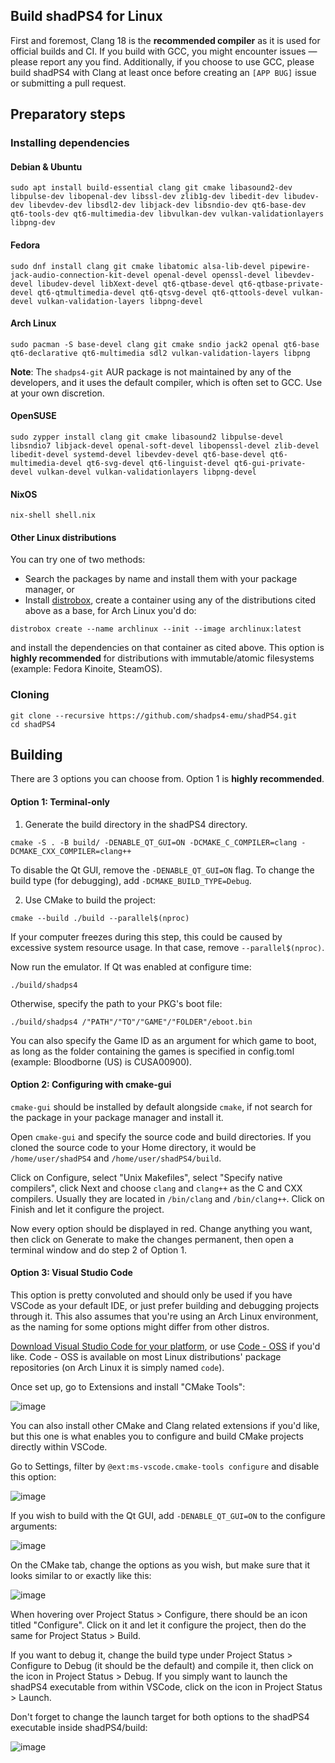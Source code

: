<!--
SPDX-FileCopyrightText: 2024 shadPS4 Emulator Project
SPDX-License-Identifier: GPL-2.0-or-later
-->

## Build shadPS4 for Linux

First and foremost, Clang 18 is the **recommended compiler** as it is used for official builds and CI. If you build with GCC, you might encounter issues — please report any you find. Additionally, if you choose to use GCC, please build shadPS4 with Clang at least once before creating an `[APP BUG]` issue or submitting a pull request.

## Preparatory steps

### Installing dependencies

#### Debian & Ubuntu

```
sudo apt install build-essential clang git cmake libasound2-dev libpulse-dev libopenal-dev libssl-dev zlib1g-dev libedit-dev libudev-dev libevdev-dev libsdl2-dev libjack-dev libsndio-dev qt6-base-dev qt6-tools-dev qt6-multimedia-dev libvulkan-dev vulkan-validationlayers libpng-dev
```

#### Fedora

```
sudo dnf install clang git cmake libatomic alsa-lib-devel pipewire-jack-audio-connection-kit-devel openal-devel openssl-devel libevdev-devel libudev-devel libXext-devel qt6-qtbase-devel qt6-qtbase-private-devel qt6-qtmultimedia-devel qt6-qtsvg-devel qt6-qttools-devel vulkan-devel vulkan-validation-layers libpng-devel
```

#### Arch Linux

```
sudo pacman -S base-devel clang git cmake sndio jack2 openal qt6-base qt6-declarative qt6-multimedia sdl2 vulkan-validation-layers libpng
```

**Note**: The `shadps4-git` AUR package is not maintained by any of the developers, and it uses the default compiler, which is often set to GCC. Use at your own discretion.

#### OpenSUSE

```
sudo zypper install clang git cmake libasound2 libpulse-devel libsndio7 libjack-devel openal-soft-devel libopenssl-devel zlib-devel libedit-devel systemd-devel libevdev-devel qt6-base-devel qt6-multimedia-devel qt6-svg-devel qt6-linguist-devel qt6-gui-private-devel vulkan-devel vulkan-validationlayers libpng-devel
```

#### NixOS

```
nix-shell shell.nix
```

#### Other Linux distributions

You can try one of two methods:

- Search the packages by name and install them with your package manager, or
- Install [distrobox](https://distrobox.it/), create a container using any of the distributions cited above as a base, for Arch Linux you'd do:

```
distrobox create --name archlinux --init --image archlinux:latest
```

and install the dependencies on that container as cited above.
This option is **highly recommended** for distributions with immutable/atomic filesystems (example: Fedora Kinoite, SteamOS).

### Cloning

```
git clone --recursive https://github.com/shadps4-emu/shadPS4.git
cd shadPS4
```

## Building

There are 3 options you can choose from. Option 1 is **highly recommended**.

#### Option 1: Terminal-only

1. Generate the build directory in the shadPS4 directory.

```
cmake -S . -B build/ -DENABLE_QT_GUI=ON -DCMAKE_C_COMPILER=clang -DCMAKE_CXX_COMPILER=clang++
```

To disable the Qt GUI, remove the `-DENABLE_QT_GUI=ON` flag. To change the build type (for debugging), add `-DCMAKE_BUILD_TYPE=Debug`.

2. Use CMake to build the project:

```
cmake --build ./build --parallel$(nproc)
```

If your computer freezes during this step, this could be caused by excessive system resource usage. In that case, remove `--parallel$(nproc)`.

Now run the emulator. If Qt was enabled at configure time:

```
./build/shadps4
```

Otherwise, specify the path to your PKG's boot file:

```
./build/shadps4 /"PATH"/"TO"/"GAME"/"FOLDER"/eboot.bin
```

You can also specify the Game ID as an argument for which game to boot, as long as the folder containing the games is specified in config.toml (example: Bloodborne (US) is CUSA00900).
#### Option 2: Configuring with cmake-gui

`cmake-gui` should be installed by default alongside `cmake`, if not search for the package in your package manager and install it.

Open `cmake-gui` and specify the source code and build directories. If you cloned the source code to your Home directory, it would be `/home/user/shadPS4` and `/home/user/shadPS4/build`.

Click on Configure, select "Unix Makefiles", select "Specify native compilers", click Next and choose `clang` and `clang++` as the C and CXX compilers. Usually they are located in `/bin/clang` and `/bin/clang++`. Click on Finish and let it configure the project.

Now every option should be displayed in red. Change anything you want, then click on Generate to make the changes permanent, then open a terminal window and do step 2 of Option 1.

#### Option 3: Visual Studio Code

This option is pretty convoluted and should only be used if you have VSCode as your default IDE, or just prefer building and debugging projects through it. This also assumes that you're using an Arch Linux environment, as the naming for some options might differ from other distros.

[Download Visual Studio Code for your platform](https://code.visualstudio.com/download), or use [Code - OSS](https://github.com/microsoft/vscode) if you'd like. Code - OSS is available on most Linux distributions' package repositories (on Arch Linux it is simply named `code`).

Once set up, go to Extensions and install "CMake Tools":

![image](https://raw.githubusercontent.com/shadps4-emu/shadPS4/refs/heads/main/documents/Screenshots/Linux/3.png)

You can also install other CMake and Clang related extensions if you'd like, but this one is what enables you to configure and build CMake projects directly within VSCode.

Go to Settings, filter by `@ext:ms-vscode.cmake-tools configure` and disable this option:

![image](https://raw.githubusercontent.com/shadps4-emu/shadPS4/refs/heads/main/documents/Screenshots/Linux/1.png)

If you wish to build with the Qt GUI, add `-DENABLE_QT_GUI=ON` to the configure arguments:

![image](https://raw.githubusercontent.com/shadps4-emu/shadPS4/refs/heads/main/documents/Screenshots/Linux/2.png)

On the CMake tab, change the options as you wish, but make sure that it looks similar to or exactly like this:

![image](https://raw.githubusercontent.com/shadps4-emu/shadPS4/refs/heads/main/documents/Screenshots/Linux/4.png)

When hovering over Project Status > Configure, there should be an icon titled "Configure". Click on it and let it configure the project, then do the same for Project Status > Build.

If you want to debug it, change the build type under Project Status > Configure to Debug (it should be the default) and compile it, then click on the icon in Project Status > Debug. If you simply want to launch the shadPS4 executable from within VSCode, click on the icon in Project Status > Launch.

Don't forget to change the launch target for both options to the shadPS4 executable inside shadPS4/build:

![image](https://raw.githubusercontent.com/shadps4-emu/shadPS4/refs/heads/main/documents/Screenshots/Linux/5.png)
